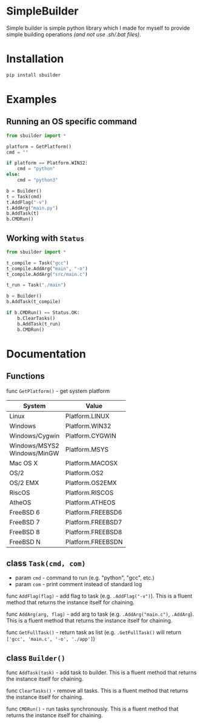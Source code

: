 ﻿# SimpleBuilder
Simple builder is simple python library which I made for myself to provide simple building operations *(and not use .sh/.bat files)*.

# Installation
```bash
pip install sbuilder
```

# Examples
## Running an OS specific command
```py
from sbuilder import *

platform = GetPlatform()
cmd = ""

if platform == Platform.WIN32:
    cmd = "python"
else:
    cmd = "python3"

b = Builder()
t = Task(cmd)
t.AddFlag("-v")
t.AddArg("main.py")
b.AddTask(t)
b.CMDRun()
```

## Working with `Status`
```py
from sbuilder import *

t_compile = Task("gcc")
t_compile.AddArg("main", "-o")
t_compile.AddArg("src/main.c")

t_run = Task("./main")

b = Builder()
b.AddTask(t_compile)

if b.CMDRun() == Status.OK:
    b.ClearTasks()
    b.AddTask(t_run)
    b.CMDRun()
```

# Documentation

## Functions
func `GetPlatform()` - get system platform

| System                         | Value             |
|--------------------------------|-------------------|
| Linux                          | Platform.LINUX    |
| Windows                        | Platform.WIN32    |
| Windows/Cygwin                 | Platform.CYGWIN   |
| Windows/MSYS2<br>Windows/MinGW | Platform.MSYS     |
| Mac OS X                       | Platform.MACOSX   |
| OS/2                           | Platform.OS2      |
| OS/2 EMX                       | Platform.OS2EMX   |
| RiscOS                         | Platform.RISCOS   |
| AtheOS                         | Platform.ATHEOS   |
| FreeBSD 6                      | Platform.FREEBSD6 |
| FreeBSD 7                      | Platform.FREEBSD7 |
| FreeBSD 8                      | Platform.FREEBSD8 |
| FreeBSD N                      | Platform.FREEBSDN |

## class `Task(cmd, com)`
- param `cmd` - command to run (e.g. "python", "gcc", etc.)
- param `com` - print comment instead of standard log

func `AddFlag(flag)` - add flag to task (e.g. `.AddFlag("-v")`). This is a fluent method that returns the instance itself for chaining.

func `AddArg(arg, flag)` - add arg to task (e.g. `.AddArg("main.c")`, `.AddArg`). This is a fluent method that returns the instance itself for chaining.

func `GetFullTask()` - return task as list (e.g. `.GetFullTask()` will return `['gcc', 'main.c', '-o', './app']`)

## class `Builder()`
func `AddTask(task)` - add task to builder. This is a fluent method that returns the instance itself for chaining.

func `ClearTasks()` - remove all tasks. This is a fluent method that returns the instance itself for chaining.

func `CMDRun()` - run tasks synchronously. This is a fluent method that returns the instance itself for chaining.

